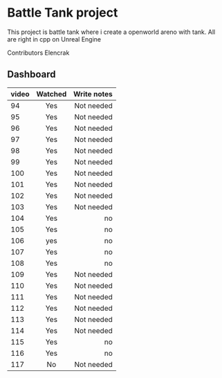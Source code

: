 # Battle Tank project

This project is battle tank where i create a openworld areno with tank. All are right in cpp on Unreal Engine

Contributors
Elencrak

## Dashboard
| video         | Watched           |  Write notes  |
| ------------- |:-----------------:| -------------:|
| 94            | Yes               |Not needed   	|
| 95            | Yes               |Not needed  	|
| 96            | Yes		        |Not needed		|
| 97            | Yes		        |Not needed		|
| 98            | Yes		        |Not needed		|
| 99            | Yes		        |Not needed		|
| 100           | Yes		        |Not needed		|
| 101           | Yes		        |Not needed		|
| 102           | Yes		        |Not needed		|
| 103           | Yes 		        |Not needed		|
| 104           | Yes		        |		no		|
| 105           | Yes		        |		no		|
| 106           | yes		        |		no		|
| 107           | Yes		        |		no		|
| 108           | Yes		        |		no		|
| 109           | Yes		        |Not needed		|
| 110           | Yes		        |Not needed		|
| 111           | Yes		        |Not needed		|
| 112           | Yes		        |Not needed		| -> tips how to add input mode
| 113           | Yes		        |Not needed		|
| 114           | Yes		        |Not needed		| -> Private and public folder in cpp folder, Reparenting a class
| 115           | Yes		        |		no		| -> Princip d'héritage dans UE4
| 116           | Yes		        |		no		| 
| 117           | No		        |Not needed		| 
